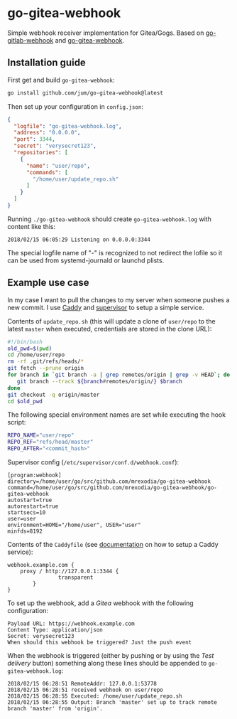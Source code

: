 # go-gitea-webhook

Simple webhook receiver implementation for Gitea/Gogs. Based on [go-gitlab-webhook](https://github.com/soupdiver/go-gitlab-webhook) and [go-gitea-webhook](github.com/mrexodia/go-gitea-webhook).

## Installation guide

First get and build `go-gitea-webhook`:

```bash
go install github.com/jum/go-gitea-webhook@latest
```

Then set up your configuration in `config.json`:

```json
{
  "logfile": "go-gitea-webhook.log",
  "address": "0.0.0.0",
  "port": 3344,
  "secret": "verysecret123",
  "repositories": [
    {
      "name": "user/repo",
      "commands": [
        "/home/user/update_repo.sh"
      ]
    }
  ]
}
```

Running `./go-gitea-webhook` should create `go-gitea-webhook.log` with content like this:

```
2018/02/15 06:05:29 Listening on 0.0.0.0:3344
```

The special logfile name of "-" is recognized to not redirect the lofile so it can be used from systemd-journald or launchd plists.

## Example use case

In my case I want to pull the changes to my server when someone pushes a new commit. I use [Caddy](https://caddyserver.com) and [supervisor](http://supervisord.org) to setup a simple service.

Contents of `update_repo.sh` (this will update a clone of `user/repo` to the latest `master` when executed, credentials are stored in the clone URL):

```bash
#!/bin/bash
old_pwd=$(pwd)
cd /home/user/repo
rm -rf .git/refs/heads/*
git fetch --prune origin
for branch in `git branch -a | grep remotes/origin | grep -v HEAD`; do
   git branch --track ${branch#remotes/origin/} $branch
done
git checkout -q origin/master
cd $old_pwd
```

The following special environment names are set while executing the hook script:

```bash
REPO_NAME="user/repo"
REPO_REF="refs/head/master"
REPO_AFTER="<commit_hash>"
```

Supervisor config (`/etc/supervisor/conf.d/webhook.conf`):

```
[program:webhook]
directory=/home/user/go/src/github.com/mrexodia/go-gitea-webhook
command=/home/user/go/src/github.com/mrexodia/go-gitea-webhook/go-gitea-webhook
autostart=true
autorestart=true
startsecs=10
user=user
environment=HOME="/home/user", USER="user"
minfds=8192
```

Contents of the `Caddyfile` (see [documentation](https://caddyserver.com/docs/hook.service) on how to setup a Caddy service):

```
webhook.example.com {
	proxy / http://127.0.0.1:3344 {
                transparent
        }
}
```

To set up the webhook, add a _Gitea_ webhook with the following configuration:

```
Payload URL: https://webhook.example.com
Content Type: application/json
Secret: verysecret123
When should this webhook be triggered? Just the push event
```

When the webhook is triggered (either by pushing or by using the *Test delivery* button) something along these lines should be appended to `go-gitea-webhook.log`:

```
2018/02/15 06:28:51 RemoteAddr: 127.0.0.1:53778
2018/02/15 06:28:51 received webhook on user/repo
2018/02/15 06:28:55 Executed: /home/user/update_repo.sh
2018/02/15 06:28:55 Output: Branch 'master' set up to track remote branch 'master' from 'origin'.
```
